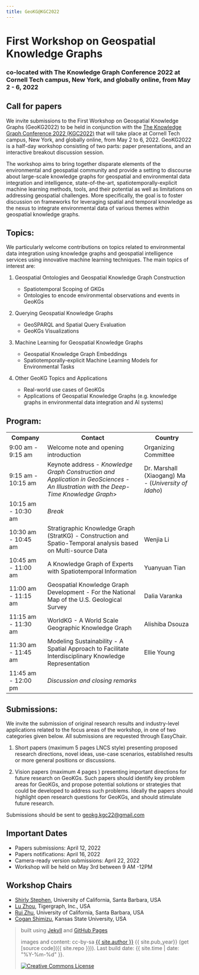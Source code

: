 ```yaml
---
title: GeoKG@KGC2022
---
```


# First Workshop on Geospatial Knowledge Graphs
### co-located with The Knowledge Graph Conference 2022 at Cornell Tech campus, New York, and globally online, from May 2 - 6, 2022

## Call for papers


We invite submissions to the First Workshop on Geospatial Knowledge Graphs (GeoKG2022) to be held in conjunction with the 
<a href="https://www.knowledgegraph.tech/">The Knowledge Graph Conference 2022 (KGC2022)</a> that will take place at Cornell Tech campus, New York, 
and globally online, from May 2 to 6, 2022. GeoKG2022 is a half-day workshop consisting of two parts: paper presentations, and an interactive breakout
discussion session.

The workshop aims to bring together disparate elements of the environmental and geospatial community and provide a setting to discourse about
large-scale knowledge graphs for geospatial and environmental data integration and intelligence, state-of-the-art, spatiotemporally-explicit machine
learning methods, tools, and their potential as well as limitations on addressing geospatial challenges. More specifically, the goal is to foster
discussion on frameworks for leveraging spatial and temporal knowledge as the nexus to integrate environmental data of various themes within geospatial
knowledge graphs.


## Topics:
We particularly welcome contributions on topics related to environmental data integration using knowledge graphs and geospatial 
intelligence services using innovative machine learning techniques. The main topics of interest are:


1) Geospatial Ontologies and Geospatial Knowledge Graph Construction
    - Spatiotemporal Scoping of GKGs
    - Ontologies to encode environmental observations and events in GeoKGs

2) Querying Geospatial Knowledge Graphs
    - GeoSPARQL and Spatial Query Evaluation
    - GeoKGs Visualizations

3) Machine Learning for Geospatial Knowledge Graphs
    - Geospatial Knowledge Graph Embeddings
    - Spatiotemporally-explicit Machine Learning Models for Environmental Tasks

4) Other GeoKG Topics and Applications
    - Real-world use cases of GeoKGs
    - Applications of Geospatial Knowledge Graphs (e.g. knowledge graphs in environmental data integration and AI systems)

## Program:

<table>
  <tr>
    <th>Company</th>
    <th>Contact</th>
    <th>Country</th>
  </tr>
  <tr>
    <td>9:00 am - 9:15 am</td>
    <td>Welcome note and opening introduction</td>
    <td>Organizing Committee</td>
  </tr>
  <tr>
    <td>9:15 am - 10:15 am</td>
    <td>Keynote address - <i>Knowledge Graph Construction and Application in GeoSciences - An Illustration with the Deep-Time Knowledge Graph</i>></td>
    <td>Dr. Marshall (Xiaogang) Ma
	- (<i>University of Idaho</i>)</td>
  </tr>
  <tr>
    <td>10:15 am - 10:30 am</td>
    <td colspan="2"><i>Break</i>
    </td>
  </tr>
  <tr>
    <td>10:30 am - 10:45 am</td>
    <td>Stratigraphic Knowledge Graph (StratKG) - Construction and Spatio-Temporal analysis based on Multi-source Data</td>
    <td>Wenjia Li</td>
  </tr>
  <tr>
    <td>10:45 am - 11:00 am</td>
    <td>A Knowledge Graph of Experts with Spatiotemporal Information</td>
    <td>Yuanyuan Tian</td>
  </tr>
  <tr>
    <td>11:00 am - 11:15 am</td>
    <td>Geospatial Knowledge Graph Development - For the National Map of the U.S. Geological Survey</td>
    <td>Dalia Varanka</td>
  </tr>
   <tr>
    <td>11:15 am - 11:30 am</td>
    <td>WorldKG - A World Scale Geographic Knowledge Graph</td>
    <td>Alishiba Dsouza</td>
  </tr>
   <tr>
    <td>11:30 am - 11:45 am</td>
    <td>Modeling Sustainability - A Spatial Approach to Facilitate Interdisciplinary Knowledge Representation</td>
    <td>Ellie Young</td>
  </tr>
   <tr>
    <td>11:45 am - 12:00 pm</td>
    <td colspan="2"><i>Discussion and closing remarks</i></td>
  </tr>
</table>

## Submissions:
We invite the submission of original research results and industry-level applications related to the focus areas of the workshop, in one of two categories given below. All submissions are requested through EasyChair.

1) Short papers (maximum 5 pages LNCS style) presenting proposed research directions, novel ideas, use-case scenarios, established results or more general positions or discussions.

2) Vision papers (maximum 4 pages ) presenting important directions for future research on GeoKGs. Such papers should identify key problem areas for GeoKGs, and propose potential solutions or strategies that could be developed to address such problems. Ideally the papers should highlight open research questions for GeoKGs, and should stimulate future research.

Submissions should be sent to  geokg.kgc22@gmail.com

Important Dates
---

<ul>
  <li>Papers submissions: April 12, 2022</li>
  <li>Papers notifications: April 16, 2022</li>
  <li>Camera-ready version submissions: April 22, 2022</li>
  <li>Workshop will be held on May 3rd between 9 AM -12PM </li>
</ul>  


Workshop Chairs
---
<ul>
  <li><a href="https://www.linkedin.com/in/shirly-stephen-84531623">Shirly Stephen</a>, University of California, Santa Barbara, USA</li>
  <li><a href="https://www.linkedin.com/in/lu-zhou-6aabaa94">Lu Zhou</a>, Tigergraph, Inc., USA</li>
  <li><a href="https://www.linkedin.com/in/rui-zhu-55250374">Rui Zhu</a>, University of California, Santa Barbara, USA</li>
  <li><a href="https://www.linkedin.com/in/coganshimizu">Cogan Shimizu</a>, Kansas State University, USA</li>
</ul>  


 
> built using [Jekyll](https://jekyllrb.com/) and [GitHub Pages](https://pages.github.com/)
>
> images and content: cc-by-sa <a href="https://github.com/{{ site.github_username }}">{{ site.author }}</a> {{ site.pub_year}} (get [source code]({{ site.repo }})).
> Last build date: {{ site.time | date: "%Y-%m-%d" }}.
>
> <a href="http://creativecommons.org/licenses/by-sa/4.0/" rel="license"><img style="border-width: 0;" src="https://i.creativecommons.org/l/by-sa/4.0/88x31.png" alt="Creative Commons License" /></a>
